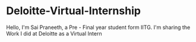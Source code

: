 # Deloitte-Virtual-Internship
Hello, I'm Sai Praneeth, a Pre - Final year student form IITG. I'm sharing the Work I did at Deloitte as a Virtual Intern
